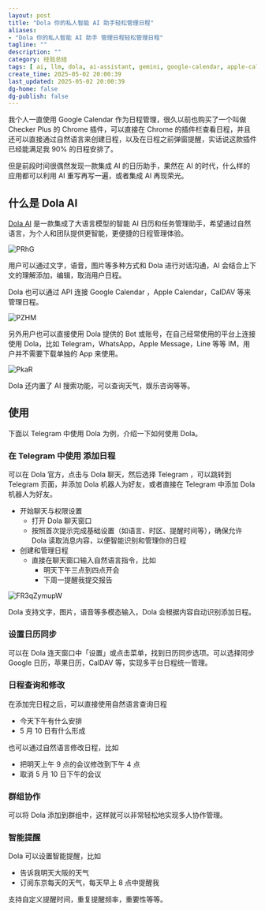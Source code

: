 ```yaml
---
layout: post
title: "Dola 你的私人智能 AI 助手轻松管理日程"
aliases:
- "Dola 你的私人智能 AI 助手 管理日程轻松管理日程"
tagline: ""
description: ""
category: 经验总结
tags: [ ai, llm, dola, ai-assistant, gemini, google-calendar, apple-calendar, caldav, calendar, ]
create_time: 2025-05-02 20:00:39
last_updated: 2025-05-02 20:00:39
dg-home: false
dg-publish: false
---
```


我个人一直使用 Google Calendar 作为日程管理，很久以前也购买了一个叫做 Checker Plus 的 Chrome 插件，可以直接在 Chrome 的插件栏查看日程，并且还可以直接通过自然语言来创建日程，以及在日程之前弹窗提醒，实话说这款插件已经能满足我 90% 的日程安排了。

但是前段时间很偶然发现一款集成 AI 的日历助手，果然在 AI 的时代，什么样的应用都可以利用 AI 重写再写一遍，或者集成 AI 再现荣光。

## 什么是 Dola AI

[Dola AI](https://heydola.com/zh-hant) 是一款集成了大语言模型的智能 AI 日历和任务管理助手，希望通过自然语言，为个人和团队提供更智能，更便捷的日程管理体验。

![PRhG](https://photo.einverne.info/images/2025/05/02/PRhG.png)

用户可以通过文字，语音，图片等多种方式和 Dola 进行对话沟通，AI 会结合上下文的理解添加，编辑，取消用户日程。

Dola 也可以通过 API 连接 Google Calendar ，Apple Calendar，CalDAV 等来管理日程。

![PZHM](https://photo.einverne.info/images/2025/05/02/PZHM.png)

另外用户也可以直接使用 Dola 提供的 Bot 或账号，在自己经常使用的平台上连接使用 Dola，比如 Telegram，WhatsApp，Apple Message，Line 等等 IM，用户并不需要下载单独的 App 来使用。

![PkaR](https://photo.einverne.info/images/2025/05/02/PkaR.png)

Dola 还内置了 AI 搜索功能，可以查询天气，娱乐咨询等等。

## 使用

下面以 Telegram 中使用 Dola 为例，介绍一下如何使用 Dola。

### 在 Telegram 中使用 添加日程

可以在 Dola 官方，点击与 Dola 聊天，然后选择 Telegram ，可以跳转到 Telegram 页面，并添加 Dola 机器人为好友，或者直接在 Telegram 中添加 Dola 机器人为好友。

- 开始聊天与权限设置
  - 打开 Dola 聊天窗口
  - 按照首次提示完成基础设置（如语言、时区、提醒时间等），确保允许 Dola 读取消息内容，以便智能识别和管理你的日程
- 创建和管理日程
  - 直接在聊天窗口输入自然语言指令，比如
    - 明天下午三点到四点开会
    - 下周一提醒我提交报告

![FR3qZymupW](https://pic.einverne.info/images/FR3qZymupW.png)

Dola 支持文字，图片，语音等多模态输入，Dola 会根据内容自动识别添加日程。

### 设置日历同步

可以在 Dola 连天窗口中「设置」或点击菜单，找到日历同步选项。可以选择同步 Google 日历，苹果日历，CalDAV 等，实现多平台日程统一管理。

### 日程查询和修改

在添加完日程之后，可以直接使用自然语言查询日程

- 今天下午有什么安排
- 5 月 10 日有什么形成

也可以通过自然语言修改日程，比如

- 把明天上午 9 点的会议修改到下午 4 点
- 取消 5 月 10 日下午的会议

### 群组协作

可以将 Dola 添加到群组中，这样就可以非常轻松地实现多人协作管理。

### 智能提醒

Dola 可以设置智能提醒，比如

- 告诉我明天大阪的天气
- 订阅东京每天的天气，每天早上 8 点中提醒我

支持自定义提醒时间，重复提醒频率，重要性等等。
